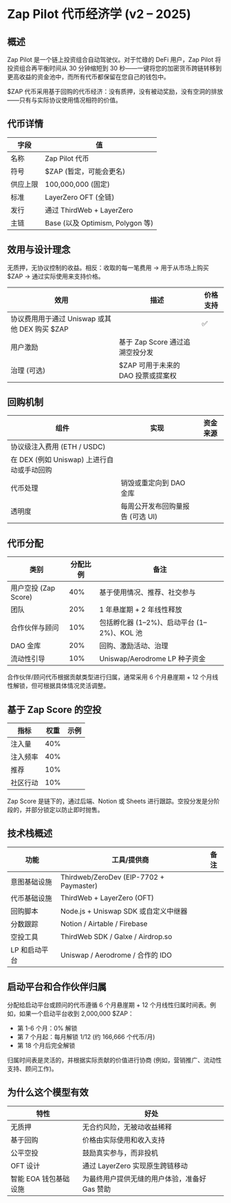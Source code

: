 # Zap Pilot 代币经济学 (v2 – 2025)

## 概述

Zap Pilot 是一个链上投资组合自动驾驶仪。对于忙碌的 DeFi 用户，Zap
Pilot 将投资组合再平衡时间从 30 分钟缩短到 30 秒——一键将您的加密货币跨链转移到更高收益的资金池中，而所有代币都保留在您自己的钱包中。

$ZAP 代币采用基于回购的代币经济：没有质押，没有被动奖励，没有空洞的排放——只有与实际协议使用情况相符的价值。

## 代币详情

| 字段     | 值                               |
| -------- | -------------------------------- |
| 名称     | Zap Pilot 代币                   |
| 符号     | $ZAP (暂定，可能会更名)          |
| 供应上限 | 100,000,000 (固定)               |
| 标准     | LayerZero OFT (全链)             |
| 发行     | 通过 ThirdWeb + LayerZero        |
| 主链     | Base (以及 Optimism, Polygon 等) |

## 效用与设计理念

无质押，无协议控制的收益。相反：收取的每一笔费用 → 用于从市场上购买 $ZAP → 通过实际使用来支持价格。

| 效用                                          | 描述                               | 价格支持 |
| --------------------------------------------- | ---------------------------------- | -------- |
| 协议费用用于通过 Uniswap 或其他 DEX 购买 $ZAP |                                    | ✅       |
| 用户激励                                      | 基于 Zap Score 通过追溯空投分发    |          |
| 治理 (可选)                                   | $ZAP 可用于未来的 DAO 投票或提案权 |          |

## 回购机制

| 组件                                       | 实现                             | 资金来源 |
| ------------------------------------------ | -------------------------------- | -------- |
| 协议级注入费用 (ETH / USDC)                |                                  |          |
| 在 DEX (例如 Uniswap) 上进行自动或手动回购 |                                  |          |
| 代币处理                                   | 销毁或重定向到 DAO 金库          |          |
| 透明度                                     | 每周公开发布回购量报告 (可选 UI) |          |

## 代币分配

| 类别                 | 分配比例 | 备注                                       |
| -------------------- | -------- | ------------------------------------------ |
| 用户空投 (Zap Score) | 40%      | 基于使用情况、推荐、社交参与               |
| 团队                 | 20%      | 1 年悬崖期 + 2 年线性释放                  |
| 合作伙伴与顾问       | 10%      | 包括孵化器 (1–2%)、启动平台 (1–2%)、KOL 池 |
| DAO 金库             | 20%      | 回购、激励活动、治理                       |
| 流动性引导           | 10%      | Uniswap/Aerodrome LP 种子资金              |

合作伙伴/顾问代币根据贡献类型进行归属，通常采用 6 个月悬崖期 +
12 个月线性解锁，但可根据具体情况灵活调整。

## 基于 Zap Score 的空投

| 指标     | 权重 | 示例 |
| -------- | ---- | ---- |
| 注入量   | 40%  |      |
| 注入频率 | 40%  |      |
| 推荐     | 10%  |      |
| 社区行动 | 10%  |      |

Zap
Score 是链下的，通过后端、Notion 或 Sheets 进行跟踪。空投分发是分阶段的，并部分锁定以防止即时抛售。

## 技术栈概述

| 功能          | 工具/提供商                             | 备注 |
| ------------- | --------------------------------------- | ---- |
| 意图基础设施  | Thirdweb/ZeroDev (EIP-7702 + Paymaster) |      |
| 代币基础设施  | ThirdWeb + LayerZero (OFT)              |      |
| 回购脚本      | Node.js + Uniswap SDK 或自定义中继器    |      |
| 分数跟踪      | Notion / Airtable / Firebase            |      |
| 空投工具      | ThirdWeb SDK / Galxe / Airdrop.so       |      |
| LP 和启动平台 | Uniswap / Aerodrome / 合作的 IDO        |      |

## 启动平台和合作伙伴归属

分配给启动平台或顾问的代币遵循 6 个月悬崖期 +
12 个月线性归属时间表。例如，如果一个启动平台收到 2,000,000 $ZAP：

- 第 1-6 个月：0% 解锁
- 第 7 个月起：每月解锁 1/12 (约 166,666 个代币/月)
- 第 18 个月后完全解锁

归属时间表是灵活的，并根据实际贡献的价值进行协商 (例如，营销推广、流动性支持、顾问工作)。

## 为什么这个模型有效

| 特性                  | 好处                                          |
| --------------------- | --------------------------------------------- |
| 无质押                | 无合约风险，无被动收益稀释                    |
| 基于回购              | 价格由实际使用和收入支持                      |
| 公平空投              | 鼓励真实参与，而非投机                        |
| OFT 设计              | 通过 LayerZero 实现原生跨链移动               |
| 智能 EOA 钱包基础设施 | 为最终用户提供无缝的用户体验，准备好 Gas 赞助 |

